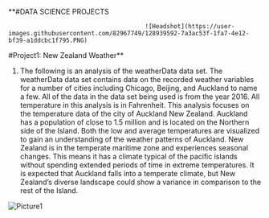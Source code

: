 
**#DATA SCIENCE PROJECTS




                                          ![Headshot](https://user-images.githubusercontent.com/82967749/128939592-7a3ac53f-1fa7-4e12-bf39-a1ddcbc1f795.PNG)



#Project1: New Zealand Weather**

1. The following is an analysis of the weatherData data set. The weatherData data set contains data on the recorded weather variables for a number of cities including Chicago, Beijing, and Auckland to name a few. All of the data in the data set being used is from the year 2016. All temperature in this analysis is in Fahrenheit. This analysis focuses on the temperature data of the city of Auckland New Zealand. Auckland has a population of close to 1.5 million and is located on the Northern side of the Island. Both the low and average temperatures are visualized to gain an understanding of the weather patterns of Auckland. New Zealand is in the temperate maritime zone and experiences seasonal changes. This means it has a climate typical of the pacific islands without spending extended periods of time in extreme temperatures. It is expected that Auckland falls into a temperate climate, but New Zealand’s diverse landscape could show a variance in comparison to the rest of the Island.


![Picture1](https://user-images.githubusercontent.com/82967749/128940098-27b19bbc-e0ee-4a42-8b25-7aecd7b5b2f1.png)

```

